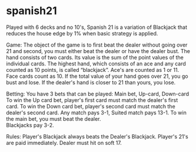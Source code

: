 # spanish21
Played with 6 decks and no 10's, Spanish 21 is a variation of Blackjack that reduces the house edge by 1% when basic strategy is applied.

Game: 
  The object of the game is to first beat the dealer without going over 21 and second, you must either beat the dealer or have the dealer bust.
  The hand consists of two cards. Its value is the sum of the point values of the individual cards. The highest hand, which consists of an ace and any card counted as 10 points, is called “blackjack”.
  Ace's are counted as 1 or 11.  Face cards count as 10.
  If the total value of your hand goes over 21, you go bust and lose. If the dealer's hand is closer to 21 than yours, you lose.
  
Betting:
  You have 3 bets that can be played: Main bet, Up-card, Down-card
  To win the Up card bet, player's first card must match the dealer's first card. 
  To win the Down card bet, player's second card must match the dealer's second card. 
  Any match pays 3-1, Suited match pays 13-1.
  To win the main bet, you must beat the dealer.  
  Blackjacks pay 3-2.
  
Rules: 
  Player's Blackjack always beats the Dealer's Blackjack.
  Player's 21's are paid immediately.
  Dealer must hit on soft 17.
  
  



